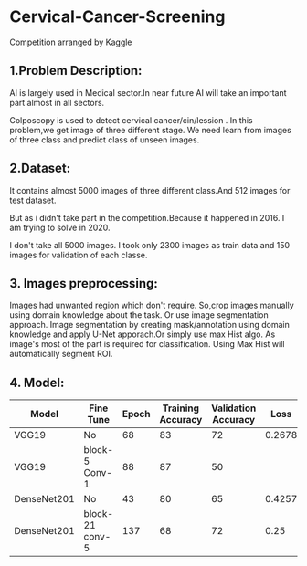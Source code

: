 # Cervical-Cancer-Screening
Competition arranged by Kaggle

## 1.Problem Description:

AI is largely used in Medical sector.In near future AI will take an important part almost in all sectors.

Colposcopy is used to detect cervical cancer/cin/lession . In this problem,we get image of three different stage. We need learn from images of three class and predict class of unseen images.

## 2.Dataset: 
 
It contains almost 5000 images of three different class.And 512 images for test dataset.

But as i didn't take part in the competition.Because it happened in 2016. I am trying to solve in 2020. 

I don't take all 5000 images. I took only 2300 images as train data and 150 images for validation of  each classe.

## 3. Images preprocessing:

Images had unwanted region which don't require. So,crop images manually using domain knowledge about the task. Or use image segmentation approach. Image segmentation by creating mask/annotation using domain knowledge and apply U-Net apporach.Or simply use max Hist algo. As image's most of the part is required for classification. Using Max Hist will automatically segment ROI.

## 4. Model:

| Model | Fine Tune | Epoch | Training Accuracy | Validation Accuracy | Loss |
| --- | --- | --- | --- | --- | --- |
| VGG19 | No | 68 | 83 | 72 | 0.2678 |
| VGG19 | block-5 Conv-1 | 88 | 87 | 50 |  |
| DenseNet201 | No | 43 | 80 | 65 | 0.4257 |
| DenseNet201 | block-21 conv-5 | 137 | 68 | 72 | 0.25 |
